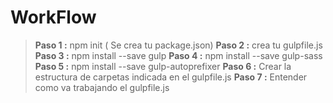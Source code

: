 
# WorkFlow

> **Paso 1 :**  npm init ( Se crea tu package.json)
> **Paso 2 :**  crea tu gulpfile.js
> **Paso 3 :**  npm  install --save gulp
> **Paso 4 :**  npm  install --save gulp-sass
> **Paso 5 :**  npm  install --save gulp-autoprefixer
> **Paso 6 :** Crear la estructura de carpetas indicada en el  gulpfile.js
> **Paso 7 :** Entender como va trabajando el  gulpfile.js
